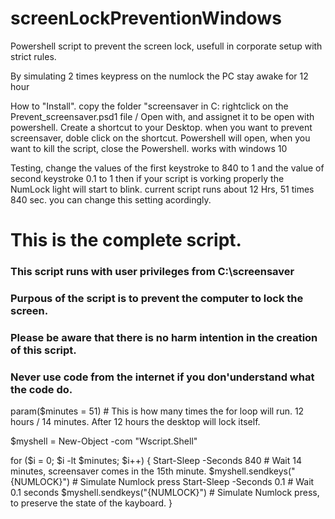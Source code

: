 # screenLockPreventionWindows
Powershell script to prevent the screen lock, usefull in corporate setup with strict rules.

By simulating 2 times keypress on the numlock the PC stay awake for 12 hour

How to "Install".
copy the folder "screensaver in C:
rightclick on the Prevent_screensaver.psd1 file / Open with, and assignet it to be open with powershell. Create a shortcut to your Desktop. when you want to prevent screensaver, doble click on the shortcut. Powershell will open, when you want to kill the script, close the Powershell.
works with windows 10

Testing, change the values of the first keystroke to 840 to 1 and the value of second keystroke 0.1 to 1 then if your script is vorking properly the NumLock light will start to blink.
current script runs about 12 Hrs, 51 times 840 sec. you can change this setting acordingly. 

# This is the complete script.

### This script runs with user privileges from C:\screensaver
### Purpous of the script is to prevent the computer to lock the screen.
### Please be aware that there is no harm intention in the creation of this script.
### Never use code from the internet if you don'understand what the code do.

param($minutes = 51) 				# This is how many times the for loop will run. 12 hours / 14 minutes. After 12 hours the desktop will lock itself.

$myshell = New-Object -com "Wscript.Shell"

for ($i = 0; $i -lt $minutes; $i++) {
  Start-Sleep -Seconds 840			# Wait 14 minutes, screensaver comes in the 15th minute.
  $myshell.sendkeys("{NUMLOCK}")		# Simulate Numlock press
  Start-Sleep -Seconds 0.1			# Wait 0.1 seconds 
  $myshell.sendkeys("{NUMLOCK}")		# Simulate Numlock press, to preserve the state of the kayboard.
}
